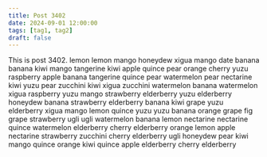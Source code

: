 ```yaml
---
title: Post 3402
date: 2024-09-01 12:00:00
tags: [tag1, tag2]
draft: false
---
```

This is post 3402.
lemon
lemon
mango
honeydew
xigua
mango
date
banana
banana
kiwi
mango
tangerine
kiwi
apple
quince
pear
orange
cherry
yuzu
raspberry
apple
banana
tangerine
quince
pear
watermelon
pear
nectarine
kiwi
yuzu
pear
zucchini
kiwi
xigua
zucchini
watermelon
banana
watermelon
xigua
raspberry
yuzu
mango
strawberry
elderberry
yuzu
elderberry
honeydew
banana
strawberry
elderberry
banana
kiwi
grape
yuzu
elderberry
xigua
mango
lemon
quince
yuzu
yuzu
banana
orange
grape
fig
grape
strawberry
ugli
ugli
watermelon
banana
lemon
nectarine
nectarine
quince
watermelon
elderberry
cherry
elderberry
orange
lemon
apple
nectarine
strawberry
zucchini
cherry
elderberry
ugli
honeydew
pear
kiwi
mango
quince
orange
kiwi
quince
apple
elderberry
cherry
elderberry
